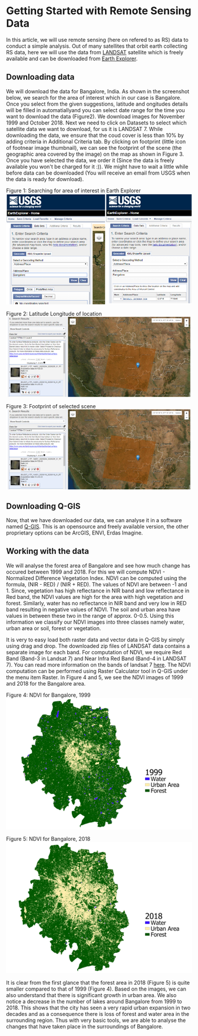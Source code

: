 # Getting Started with Remote Sensing Data

In this article, we will use remote sensing (here on refered to as RS) data to conduct a simple analysis. Out of many satellites that orbit earth collecting RS data, here we will use the data from [LANDSAT](https://landsat.gsfc.nasa.gov/landsat-8/) satellite which is freely available and can be downloaded from [Earth Explorer](https://earthexplorer.usgs.gov). 

## Downloading data
We will download the data for Bangalore, India. As shown in the screenshot below, we search for the area of interest which in our case is Bangalore. Once you select from the given suggestions, latitude and ongitudes details will be filled in automatiallyand you can select date range for the time you want to download the data (Figure2). We download images for November 1999 and October 2018. Next we need to click on Datasets to select which satellite data we want to download, for us it is LANDSAT 7. While downloading the data, we ensure that the coud cover is less than 10% by adding criteria in Additional Criteria tab. By clicking on footprint (little icon of footnear image thumbnail), we can see the footprint of the scene (the geographic area covered by the image) on the map as shown in Figure 3. Once you have selected the data, we order it (Since the data is freely available you won't be charged for it :)). We might have to wait a little while before data can be downloaded (You will receive an email from USGS when the data is ready for download). 

Figure 1: Searching for area of interest in Earth Explorer
<img src = "/screenshots/search_location.png">

Figure 2: Latitude Longitude of location
<img src = "/screenshots/footprint.PNG">

Figure 3: Footprint of selected scene
<img src = "/screenshots/footprint.PNG">

## Downloading Q-GIS
Now, that we have downloaded our data, we can analyse it in a software named [Q-GIS](https://qgis.org/en/site/forusers/download.html). This is an opensource and freely available version, the other proprietary options can be ArcGIS, ENVI, Erdas Imagine.
 
## Working with the data
We will analyse the forest area of Bangalore and see how much change has occured between 1999 and 2018. For this we will compute NDVI - Normalized Difference Vegetation Index. NDVI can be computed using the formula, (NIR - RED) / (NIR + RED). The values of NDVI are between -1 and 1. Since, vegetation has high reflectance in NIR band and low reflectance in Red band, the NDVI values are high for the area with high vegetation and forest. Similarly, water has no reflectance in NIR band and very low in RED band resulting in negative values of NDVI. The soil and urban area have values in between these two in the range of approx. 0-0.5. Using this information we classify our NDVI images into three classes namely water, urban area or soil, forest or vegetation. 

It is very to easy load both raster data and vector data in Q-GIS by simply using drag and drop. The downloaded zip files of LANDSAT data contains a separate image for each band. For computation of NDVI, we require Red Band (Band-3 in Landsat 7) and Near Infra Red Band (Band-4 in LANDSAT 7). You can read more information on the bands of landsat 7 [here](https://www.usgs.gov/land-resources/nli/landsat/landsat-7?qt-science_support_page_related_con=0#qt-science_support_page_related_con). The NDVI computation can be performed using Raster Calculator tool in Q-GIS under the menu item Raster. In Figure 4 and 5, we see the NDVI images of 1999 and 2018 for the Bangalore area.


Figure 4: NDVI for Bangalore, 1999
<img src = "/screenshots/ndvi_1999.PNG">

Figure 5: NDVI for Bangalore, 2018
<img src = "/screenshots/ndvi_2018.PNG">

It is clear from the first glance that the forest area in 2018 (Figure 5) is quite smaller compared to that of 1999 (Figure 4). Based on the images, we can also understand that there is significant growth in urban area. We also notice a decrease in the number of lakes around Bangalore from 1999 to 2018. This shows that the city has seen a very rapid urban expansion in two decades and as a consequence there is loss of forest and water area in the surrounding region. 
Thus with very basic tools, we are able to analyse the changes that have taken place in the surroundings of Bangalore.

